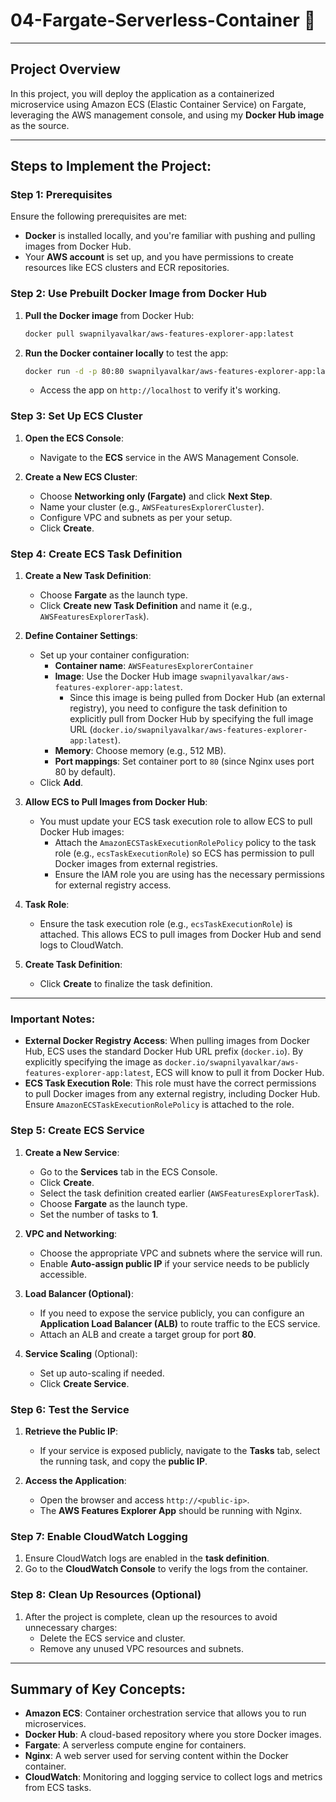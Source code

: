 # 04-Fargate-Serverless-Container 🚀

---

## **Project Overview**

In this project, you will deploy the application as a containerized microservice using Amazon ECS (Elastic Container Service) on Fargate, leveraging the AWS management console, and using my **Docker Hub image** as the source.

---

## **Steps to Implement the Project:**

### **Step 1: Prerequisites**
Ensure the following prerequisites are met:
- **Docker** is installed locally, and you're familiar with pushing and pulling images from Docker Hub.
- Your **AWS account** is set up, and you have permissions to create resources like ECS clusters and ECR repositories.

### **Step 2: Use Prebuilt Docker Image from Docker Hub**

1. **Pull the Docker image** from Docker Hub:
   ```bash
   docker pull swapnilyavalkar/aws-features-explorer-app:latest
   ```

2. **Run the Docker container locally** to test the app:
   ```bash
   docker run -d -p 80:80 swapnilyavalkar/aws-features-explorer-app:latest
   ```
   - Access the app on `http://localhost` to verify it's working.

### **Step 3: Set Up ECS Cluster**
1. **Open the ECS Console**:
   - Navigate to the **ECS** service in the AWS Management Console.

2. **Create a New ECS Cluster**:
   - Choose **Networking only (Fargate)** and click **Next Step**.
   - Name your cluster (e.g., `AWSFeaturesExplorerCluster`).
   - Configure VPC and subnets as per your setup.
   - Click **Create**.

### **Step 4: Create ECS Task Definition**
1. **Create a New Task Definition**:
   - Choose **Fargate** as the launch type.
   - Click **Create new Task Definition** and name it (e.g., `AWSFeaturesExplorerTask`).

2. **Define Container Settings**:
   - Set up your container configuration:
     - **Container name**: `AWSFeaturesExplorerContainer`
     - **Image**: Use the Docker Hub image `swapnilyavalkar/aws-features-explorer-app:latest`.
       - Since this image is being pulled from Docker Hub (an external registry), you need to configure the task definition to explicitly pull from Docker Hub by specifying the full image URL (`docker.io/swapnilyavalkar/aws-features-explorer-app:latest`).
     - **Memory**: Choose memory (e.g., 512 MB).
     - **Port mappings**: Set container port to `80` (since Nginx uses port 80 by default).
   - Click **Add**.

3. **Allow ECS to Pull Images from Docker Hub**:
   - You must update your ECS task execution role to allow ECS to pull Docker Hub images:
     - Attach the `AmazonECSTaskExecutionRolePolicy` policy to the task role (e.g., `ecsTaskExecutionRole`) so ECS has permission to pull Docker images from external registries.
     - Ensure the IAM role you are using has the necessary permissions for external registry access.

4. **Task Role**:
   - Ensure the task execution role (e.g., `ecsTaskExecutionRole`) is attached. This allows ECS to pull images from Docker Hub and send logs to CloudWatch.

5. **Create Task Definition**:
   - Click **Create** to finalize the task definition.

---

### **Important Notes**:
- **External Docker Registry Access**: When pulling images from Docker Hub, ECS uses the standard Docker Hub URL prefix (`docker.io`). By explicitly specifying the image as `docker.io/swapnilyavalkar/aws-features-explorer-app:latest`, ECS will know to pull it from Docker Hub.
- **ECS Task Execution Role**: This role must have the correct permissions to pull Docker images from any external registry, including Docker Hub. Ensure `AmazonECSTaskExecutionRolePolicy` is attached to the role.

### **Step 5: Create ECS Service**
1. **Create a New Service**:
   - Go to the **Services** tab in the ECS Console.
   - Click **Create**.
   - Select the task definition created earlier (`AWSFeaturesExplorerTask`).
   - Choose **Fargate** as the launch type.
   - Set the number of tasks to **1**.

2. **VPC and Networking**:
   - Choose the appropriate VPC and subnets where the service will run.
   - Enable **Auto-assign public IP** if your service needs to be publicly accessible.

3. **Load Balancer (Optional)**:
   - If you need to expose the service publicly, you can configure an **Application Load Balancer (ALB)** to route traffic to the ECS service.
   - Attach an ALB and create a target group for port **80**.

4. **Service Scaling** (Optional):
   - Set up auto-scaling if needed.
   - Click **Create Service**.

### **Step 6: Test the Service**
1. **Retrieve the Public IP**:
   - If your service is exposed publicly, navigate to the **Tasks** tab, select the running task, and copy the **public IP**.

2. **Access the Application**:
   - Open the browser and access `http://<public-ip>`.
   - The **AWS Features Explorer App** should be running with Nginx.

### **Step 7: Enable CloudWatch Logging**
1. Ensure CloudWatch logs are enabled in the **task definition**.
2. Go to the **CloudWatch Console** to verify the logs from the container.

### **Step 8: Clean Up Resources (Optional)**
1. After the project is complete, clean up the resources to avoid unnecessary charges:
   - Delete the ECS service and cluster.
   - Remove any unused VPC resources and subnets.

---

## **Summary of Key Concepts**:
- **Amazon ECS**: Container orchestration service that allows you to run microservices.
- **Docker Hub**: A cloud-based repository where you store Docker images.
- **Fargate**: A serverless compute engine for containers.
- **Nginx**: A web server used for serving content within the Docker container.
- **CloudWatch**: Monitoring and logging service to collect logs and metrics from ECS tasks.